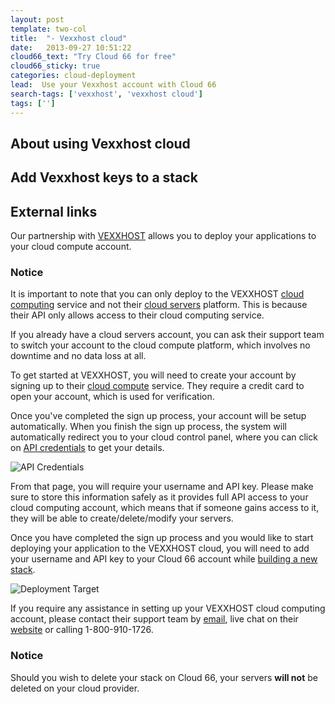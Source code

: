 ```yaml
---
layout: post
template: two-col
title:  "- Vexxhost cloud"
date:   2013-09-27 10:51:22
cloud66_text: "Try Cloud 66 for free"
cloud66_sticky: true
categories: cloud-deployment
lead:  Use your Vexxhost account with Cloud 66
search-tags: ['vexxhost', 'vexxhost cloud']
tags: ['']
---
```


## About using Vexxhost cloud
## Add Vexxhost keys to a stack
## External links

Our partnership with [VEXXHOST](http://www.vexxhost.com) allows you to deploy your applications to your cloud compute account.

<div class="notice notice">
  <h3>Notice</h3>
  <p>It is important to note that you can only deploy to the VEXXHOST <a href="http://vexxhost.com/cloud-computing">cloud computing</a> service and not their <a href="http://vexxhost.com/cloud_servers">cloud servers</a> platform. This is because their API only allows access to their cloud computing service.</p>
</div>

If you already have a cloud servers account, you can ask their support team to switch your account to the cloud compute platform, which involves no downtime and no data loss at all.

To get started at VEXXHOST, you will need to create your account by signing up to their [cloud compute](http://vexxhost.com/cloud-computing) service. They require a credit card to open your account, which is used for verification.

Once you've completed the sign up process, your account will be setup automatically.  When you finish the sign up process, the system will automatically redirect you to your cloud control panel, where you can click on [API credentials](https://secure.vexxhost.com/billing/cloud.php?__cloud_path=credentials/) to get your details.

![API Credentials](http://cdn.cloud66.com/images/help/vexxhost_creds.png "API Credentials")

From that page, you will require your username and API key.   Please make sure to store this information safely as it provides full API access to your cloud computing account, which means that if someone gains access to it, they will be able to create/delete/modify your servers.

Once you have completed the sign up process and you would like to start deploying your application to the VEXXHOST cloud, you will need to add your username and API key to your Cloud 66 account while [building a new stack](http://help.cloud66.com/getting-started/your-first-stack.html).

![Deployment Target](http://cdn.cloud66.com/images/help/cloud_connect.png "Deployment Target")

If you require any assistance in setting up your VEXXHOST cloud computing account, please contact their support team by [email](mailto:support@vexxhost.com), live chat on their [website](http://vexxhost.com/cloud-computing) or calling 1-800-910-1726.

<div class="notice notice-warning">
    <h3>Notice</h3>
    <p>Should you wish to delete your stack on Cloud 66, your servers <b>will not</b> be deleted on your cloud provider.</p>
</div>
